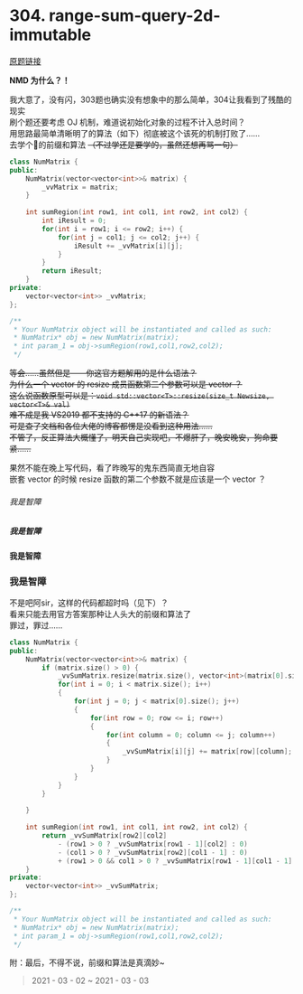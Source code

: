 # 304. range-sum-query-2d-immutable

[原题链接](https://leetcode-cn.com/problems/range-sum-query-2d-immutable/)

**NMD 为什么？！**

我大意了，没有闪，303题也确实没有想象中的那么简单，304让我看到了残酷的现实  
刷个题还要考虑 OJ 机制，难道说初始化对象的过程不计入总时间？  
用思路最简单清晰明了的算法（如下）彻底被这个该死的机制打败了……  
去学个🔨的前缀和算法 ~~（不过学还是要学的，虽然还想再骂一句）~~

```c++
class NumMatrix {
public:
    NumMatrix(vector<vector<int>>& matrix) {
        _vvMatrix = matrix;
    }
    
    int sumRegion(int row1, int col1, int row2, int col2) {
        int iResult = 0;
        for(int i = row1; i <= row2; i++) {
            for(int j = col1; j <= col2; j++) {
                iResult += _vvMatrix[i][j];
            }
        }
        return iResult;
    }
private:
    vector<vector<int>> _vvMatrix;
};

/**
 * Your NumMatrix object will be instantiated and called as such:
 * NumMatrix* obj = new NumMatrix(matrix);
 * int param_1 = obj->sumRegion(row1,col1,row2,col2);
 */
```

~~等会……虽然但是——你这官方题解用的是什么语法？  
为什么一个 vector 的 resize 成员函数第二个参数可以是 vector ？  
这么说函数原型可以是：`void std::vector<T>::resize(size_t Newsize, vector<T>& val)`  
难不成是我 VS2019 都不支持的 C++17 的新语法？  
可是查了文档和各位大佬的博客都愣是没看到这种用法……  
不管了，反正算法大概懂了，明天自己实现吧，不爆肝了，晚安晚安，狗命要紧……~~

果然不能在晚上写代码，看了昨晚写的鬼东西简直无地自容  
嵌套 vector 的时候 resize 函数的第二个参数不就是应该是一个 vector ？  

###### 我是智障
##### 我是智障
#### 我是智障  
### 我是智障

不是吧阿sir，这样的代码都超时吗（见下）？  
看来只能去用官方答案那种让人头大的前缀和算法了  
罪过，罪过……

```c++
class NumMatrix {
public:
    NumMatrix(vector<vector<int>>& matrix) {
        if (matrix.size() > 0) {
            _vvSumMatrix.resize(matrix.size(), vector<int>(matrix[0].size(), 0));
            for(int i = 0; i < matrix.size(); i++)
            {
                for(int j = 0; j < matrix[0].size(); j++)
                {
                    for(int row = 0; row <= i; row++)
                    {
                        for(int column = 0; column <= j; column++)
                        {
                            _vvSumMatrix[i][j] += matrix[row][column];
                        }
                    }
                }
            }
        }
        
    }
    
    int sumRegion(int row1, int col1, int row2, int col2) {
        return _vvSumMatrix[row2][col2] 
            - (row1 > 0 ? _vvSumMatrix[row1 - 1][col2] : 0)
            - (col1 > 0 ? _vvSumMatrix[row2][col1 - 1] : 0) 
            + (row1 > 0 && col1 > 0 ? _vvSumMatrix[row1 - 1][col1 - 1] : 0);
    }
private:
    vector<vector<int>> _vvSumMatrix;
};

/**
 * Your NumMatrix object will be instantiated and called as such:
 * NumMatrix* obj = new NumMatrix(matrix);
 * int param_1 = obj->sumRegion(row1,col1,row2,col2);
 */
```

附：最后，不得不说，前缀和算法是真滴妙~

> 2021 - 03 - 02 ~ 2021 - 03 - 03
